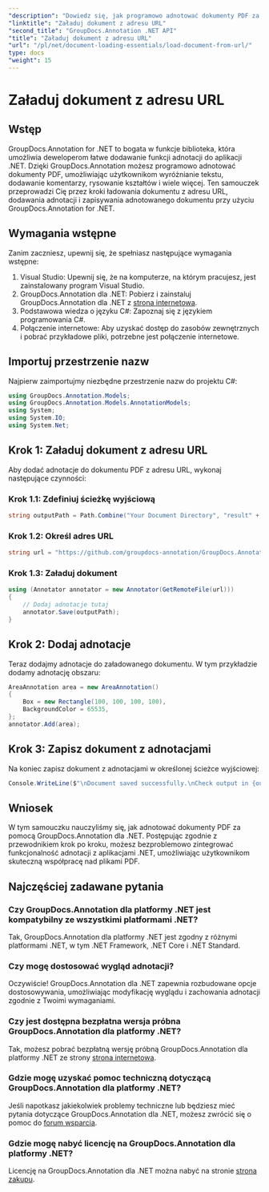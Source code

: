 ```yaml
---
"description": "Dowiedz się, jak programowo adnotować dokumenty PDF za pomocą GroupDocs.Annotation dla .NET. Samouczek krok po kroku z przykładami kodu."
"linktitle": "Załaduj dokument z adresu URL"
"second_title": "GroupDocs.Annotation .NET API"
"title": "Załaduj dokument z adresu URL"
"url": "/pl/net/document-loading-essentials/load-document-from-url/"
type: docs
"weight": 15
---
```


# Załaduj dokument z adresu URL

## Wstęp
GroupDocs.Annotation for .NET to bogata w funkcje biblioteka, która umożliwia deweloperom łatwe dodawanie funkcji adnotacji do aplikacji .NET. Dzięki GroupDocs.Annotation możesz programowo adnotować dokumenty PDF, umożliwiając użytkownikom wyróżnianie tekstu, dodawanie komentarzy, rysowanie kształtów i wiele więcej. Ten samouczek przeprowadzi Cię przez kroki ładowania dokumentu z adresu URL, dodawania adnotacji i zapisywania adnotowanego dokumentu przy użyciu GroupDocs.Annotation for .NET.
## Wymagania wstępne
Zanim zaczniesz, upewnij się, że spełniasz następujące wymagania wstępne:
1. Visual Studio: Upewnij się, że na komputerze, na którym pracujesz, jest zainstalowany program Visual Studio.
2. GroupDocs.Annotation dla .NET: Pobierz i zainstaluj GroupDocs.Annotation dla .NET z [strona internetowa](https://releases.groupdocs.com/annotation/net/).
3. Podstawowa wiedza o języku C#: Zapoznaj się z językiem programowania C#.
4. Połączenie internetowe: Aby uzyskać dostęp do zasobów zewnętrznych i pobrać przykładowe pliki, potrzebne jest połączenie internetowe.

## Importuj przestrzenie nazw
Najpierw zaimportujmy niezbędne przestrzenie nazw do projektu C#:
```csharp
using GroupDocs.Annotation.Models;
using GroupDocs.Annotation.Models.AnnotationModels;
using System;
using System.IO;
using System.Net;
```
## Krok 1: Załaduj dokument z adresu URL
Aby dodać adnotacje do dokumentu PDF z adresu URL, wykonaj następujące czynności:
### Krok 1.1: Zdefiniuj ścieżkę wyjściową
```csharp
string outputPath = Path.Combine("Your Document Directory", "result" + Path.GetExtension("input.pdf"));
```
### Krok 1.2: Określ adres URL
```csharp
string url = "https://github.com/groupdocs-annotation/GroupDocs.Annotation-for-.NET/blob/master/Examples/Resources/SampleFiles/input.pdf?raw=true";
```
### Krok 1.3: Załaduj dokument
```csharp
using (Annotator annotator = new Annotator(GetRemoteFile(url)))
{
    // Dodaj adnotacje tutaj
    annotator.Save(outputPath);
}
```
## Krok 2: Dodaj adnotacje
Teraz dodajmy adnotacje do załadowanego dokumentu. W tym przykładzie dodamy adnotację obszaru:
```csharp
AreaAnnotation area = new AreaAnnotation()
{
    Box = new Rectangle(100, 100, 100, 100),
    BackgroundColor = 65535,
};
annotator.Add(area);
```
## Krok 3: Zapisz dokument z adnotacjami
Na koniec zapisz dokument z adnotacjami w określonej ścieżce wyjściowej:
```csharp
Console.WriteLine($"\nDocument saved successfully.\nCheck output in {outputPath}.");
```

## Wniosek
W tym samouczku nauczyliśmy się, jak adnotować dokumenty PDF za pomocą GroupDocs.Annotation dla .NET. Postępując zgodnie z przewodnikiem krok po kroku, możesz bezproblemowo zintegrować funkcjonalność adnotacji z aplikacjami .NET, umożliwiając użytkownikom skuteczną współpracę nad plikami PDF.

## Najczęściej zadawane pytania
### Czy GroupDocs.Annotation dla platformy .NET jest kompatybilny ze wszystkimi platformami .NET?
Tak, GroupDocs.Annotation dla platformy .NET jest zgodny z różnymi platformami .NET, w tym .NET Framework, .NET Core i .NET Standard.
### Czy mogę dostosować wygląd adnotacji?
Oczywiście! GroupDocs.Annotation dla .NET zapewnia rozbudowane opcje dostosowywania, umożliwiając modyfikację wyglądu i zachowania adnotacji zgodnie z Twoimi wymaganiami.
### Czy jest dostępna bezpłatna wersja próbna GroupDocs.Annotation dla platformy .NET?
Tak, możesz pobrać bezpłatną wersję próbną GroupDocs.Annotation dla platformy .NET ze strony [strona internetowa](https://releases.groupdocs.com/).
### Gdzie mogę uzyskać pomoc techniczną dotyczącą GroupDocs.Annotation dla platformy .NET?
Jeśli napotkasz jakiekolwiek problemy techniczne lub będziesz mieć pytania dotyczące GroupDocs.Annotation dla .NET, możesz zwrócić się o pomoc do [forum wsparcia](https://forum.groupdocs.com/c/annotation/10).
### Gdzie mogę nabyć licencję na GroupDocs.Annotation dla platformy .NET?
Licencję na GroupDocs.Annotation dla .NET można nabyć na stronie [strona zakupu](https://purchase.groupdocs.com/buy).